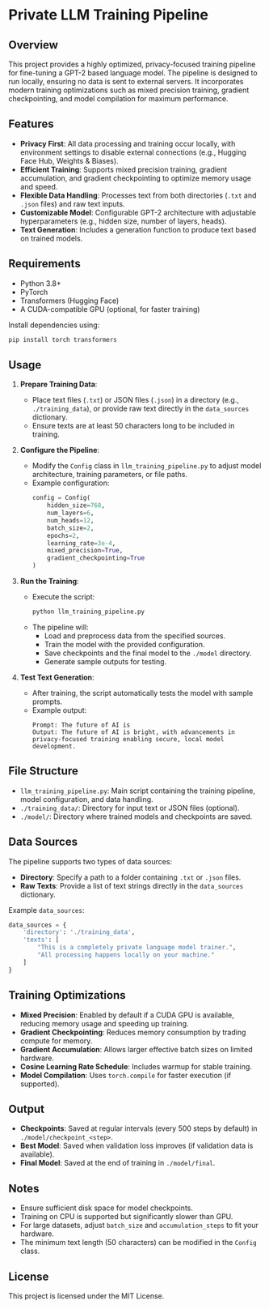 # Private LLM Training Pipeline

## Overview
This project provides a highly optimized, privacy-focused training pipeline for fine-tuning a GPT-2 based language model. The pipeline is designed to run locally, ensuring no data is sent to external servers. It incorporates modern training optimizations such as mixed precision training, gradient checkpointing, and model compilation for maximum performance.

## Features
- **Privacy First**: All data processing and training occur locally, with environment settings to disable external connections (e.g., Hugging Face Hub, Weights & Biases).
- **Efficient Training**: Supports mixed precision training, gradient accumulation, and gradient checkpointing to optimize memory usage and speed.
- **Flexible Data Handling**: Processes text from both directories (`.txt` and `.json` files) and raw text inputs.
- **Customizable Model**: Configurable GPT-2 architecture with adjustable hyperparameters (e.g., hidden size, number of layers, heads).
- **Text Generation**: Includes a generation function to produce text based on trained models.

## Requirements
- Python 3.8+
- PyTorch
- Transformers (Hugging Face)
- A CUDA-compatible GPU (optional, for faster training)

Install dependencies using:
```bash
pip install torch transformers
```

## Usage
1. **Prepare Training Data**:
   - Place text files (`.txt`) or JSON files (`.json`) in a directory (e.g., `./training_data`), or provide raw text directly in the `data_sources` dictionary.
   - Ensure texts are at least 50 characters long to be included in training.

2. **Configure the Pipeline**:
   - Modify the `Config` class in `llm_training_pipeline.py` to adjust model architecture, training parameters, or file paths.
   - Example configuration:
     ```python
     config = Config(
         hidden_size=768,
         num_layers=6,
         num_heads=12,
         batch_size=2,
         epochs=2,
         learning_rate=3e-4,
         mixed_precision=True,
         gradient_checkpointing=True
     )
     ```

3. **Run the Training**:
   - Execute the script:
     ```bash
     python llm_training_pipeline.py
     ```
   - The pipeline will:
     - Load and preprocess data from the specified sources.
     - Train the model with the provided configuration.
     - Save checkpoints and the final model to the `./model` directory.
     - Generate sample outputs for testing.

4. **Test Text Generation**:
   - After training, the script automatically tests the model with sample prompts.
   - Example output:
     ```
     Prompt: The future of AI is
     Output: The future of AI is bright, with advancements in privacy-focused training enabling secure, local model development.
     ```

## File Structure
- `llm_training_pipeline.py`: Main script containing the training pipeline, model configuration, and data handling.
- `./training_data/`: Directory for input text or JSON files (optional).
- `./model/`: Directory where trained models and checkpoints are saved.

## Data Sources
The pipeline supports two types of data sources:
- **Directory**: Specify a path to a folder containing `.txt` or `.json` files.
- **Raw Texts**: Provide a list of text strings directly in the `data_sources` dictionary.

Example `data_sources`:
```python
data_sources = {
    'directory': './training_data',
    'texts': [
        "This is a completely private language model trainer.",
        "All processing happens locally on your machine."
    ]
}
```

## Training Optimizations
- **Mixed Precision**: Enabled by default if a CUDA GPU is available, reducing memory usage and speeding up training.
- **Gradient Checkpointing**: Reduces memory consumption by trading compute for memory.
- **Gradient Accumulation**: Allows larger effective batch sizes on limited hardware.
- **Cosine Learning Rate Schedule**: Includes warmup for stable training.
- **Model Compilation**: Uses `torch.compile` for faster execution (if supported).

## Output
- **Checkpoints**: Saved at regular intervals (every 500 steps by default) in `./model/checkpoint_<step>`.
- **Best Model**: Saved when validation loss improves (if validation data is available).
- **Final Model**: Saved at the end of training in `./model/final`.

## Notes
- Ensure sufficient disk space for model checkpoints.
- Training on CPU is supported but significantly slower than GPU.
- For large datasets, adjust `batch_size` and `accumulation_steps` to fit your hardware.
- The minimum text length (50 characters) can be modified in the `Config` class.

## License
This project is licensed under the MIT License.